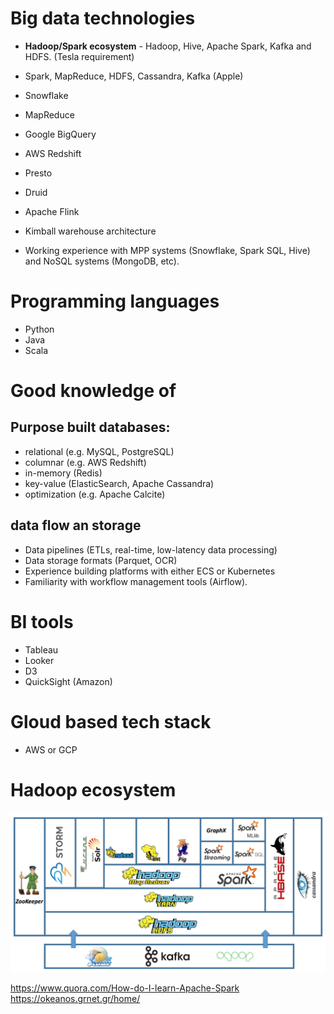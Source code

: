 # Big data technologies
* **Hadoop/Spark ecosystem** - Hadoop, Hive, Apache Spark, Kafka and HDFS. (Tesla requirement)
* Spark, MapReduce, HDFS, Cassandra, Kafka (Apple)
* Snowflake 
* MapReduce
* Google BigQuery
* AWS Redshift
* Presto 
* Druid 
* Apache Flink

* Kimball warehouse architecture
* Working experience with MPP systems (Snowflake, Spark SQL, Hive) and NoSQL systems (MongoDB, etc).

# Programming languages
* Python 
* Java 
* Scala 

# Good knowledge of 
## Purpose built databases:  
* relational (e.g. MySQL, PostgreSQL) 
* columnar (e.g. AWS Redshift) 
* in-memory (Redis) 
* key-value (ElasticSearch, Apache Cassandra) 
* optimization (e.g. Apache Calcite)

## data flow an storage
* Data pipelines (ETLs, real-time, low-latency data processing)
* Data storage formats (Parquet, OCR)
* Experience building platforms with either ECS or Kubernetes
* Familiarity with workflow management tools (Airflow).

# BI tools
* Tableau
* Looker
* D3
* QuickSight (Amazon)

# Gloud based tech stack
* AWS or GCP

# Hadoop ecosystem
![Hadoop stach](img/HadoopStack.png "Hadoop ecosystem")


https://www.quora.com/How-do-I-learn-Apache-Spark
https://okeanos.grnet.gr/home/
